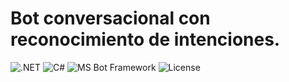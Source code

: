 # Bot conversacional con reconocimiento de intenciones.

![.NET](https://img.shields.io/badge/.NET-9.0-512BD4?logo=dotnet)
![C#](https://img.shields.io/badge/C%23-13.0-239120?logo=c-sharp)
![MS Bot Framework](https://img.shields.io/badge/MS_Bot_Framework-0078D4?logo=dependabot&logoColor=white)
![License](https://img.shields.io/badge/License-MIT-green)